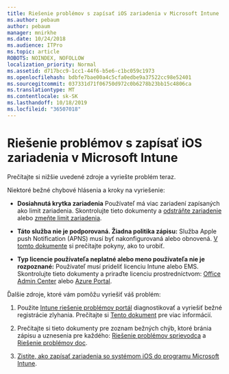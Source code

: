 ```yaml
---
title: Riešenie problémov s zapísať iOS zariadenia v Microsoft Intune
ms.author: pebaum
author: pebaum
manager: mnirkhe
ms.date: 10/24/2018
ms.audience: ITPro
ms.topic: article
ROBOTS: NOINDEX, NOFOLLOW
localization_priority: Normal
ms.assetid: d717bcc9-1cc1-44f6-b5e6-c1bc059c1973
ms.openlocfilehash: bdbfe7bae00a4c5cfa0edbe9a37522cc98e52401
ms.sourcegitcommit: 037331d71f06750d972c0b6278b23bb15c4806ca
ms.translationtype: MT
ms.contentlocale: sk-SK
ms.lasthandoff: 10/18/2019
ms.locfileid: "36507018"
---
```

# <a name="troubleshoot-issues-with-enrolling-ios-devices-in-microsoft-intune"></a>Riešenie problémov s zapísať iOS zariadenia v Microsoft Intune

Prečítajte si nižšie uvedené zdroje a vyriešte problém teraz. 
  
Niektoré bežné chybové hlásenia a kroky na vyriešenie:
  
- **Dosiahnutá krytka zariadenia** Používateľ má viac zariadení zapísaných ako limit zariadenia. Skontrolujte tieto dokumenty a [odstráňte zariadenie](https://docs.microsoft.com/intune/devices-wipe) alebo [zmeňte limit zariadenia](https://docs.microsoft.com/intune/enrollment-restrictions-set#set-device-limit-restrictions).
    
- **Táto služba nie je podporovaná. Žiadna politika zápisu:** Služba Apple push Notification (APNS) musí byť nakonfigurovaná alebo obnovená. [V tomto dokumente](https://docs.microsoft.com/intune/apple-mdm-push-certificate-get) si prečítajte pokyny, ako to urobiť. 
    
- **Typ licencie používateľa neplatné alebo meno používateľa nie je rozpoznané:** Používateľ musí prideliť licenciu Intune alebo EMS. Skontrolujte tieto dokumenty a priraďte licenciu prostredníctvom: [Office Admin Center](https://docs.microsoft.com/intune/licenses-assign) alebo [Azure Portal](https://docs.microsoft.com/azure/active-directory/license-users-groups).
    
Ďalšie zdroje, ktoré vám pomôžu vyriešiť váš problém:
  
1. Použite [Intune riešenie problémov portál](https://devicemanagement.microsoft.com/#blade/Microsoft_Intune_DeviceSettings/TroubleshootBlade) diagnostikovať a vyriešiť bežné registrácie zlyhania. Prečítajte si [Tento dokument](https://docs.microsoft.com/intune/help-desk-operators) pre viac informácií. 
    
2. Prečítajte si tieto dokumenty pre zoznam bežných chýb, ktoré bránia zápisu a uznesenia pre každého: [Riešenie problémov sprievodca](https://support.microsoft.com/help/4039809/troubleshooting-ios-device-enrollment-in-intune) a [Riešenie problémov doc](https://docs.microsoft.com/intune-classic/troubleshoot/troubleshoot-device-enrollment-in-intune).
    
3. [Zistite, ako zapísať zariadenia so systémom iOS do programu Microsoft Intune](https://docs.microsoft.com/intune/ios-enroll).
    

